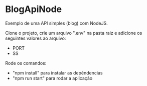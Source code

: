 # BlogApiNode

Exemplo de uma API simples (blog) com NodeJS.

Clone o projeto, crie um arquivo ".env" na pasta raiz e adicione os seguintes valores ao arquivo:

- PORT
- SS

Rode os comandos:

- "npm install" para instalar as depêndencias 
- "npm run start" para rodar a aplicação
